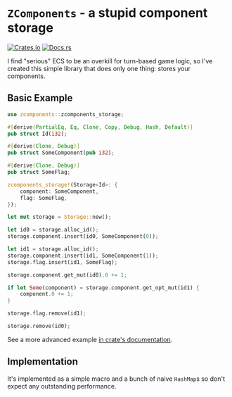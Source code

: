 # `ZComponents` - a stupid component storage

[![Crates.io](https://img.shields.io/crates/v/zcomponents.svg)](https://crates.io/crates/zcomponents)
[![Docs.rs](https://docs.rs/zcomponents/badge.svg)](https://docs.rs/zcomponents)

I find "serious" ECS to be an overkill for turn-based game logic,
so I've created this simple library that does only one thing:
stores your components.

## Basic Example

```rust
use zcomponents::zcomponents_storage;

#[derive(PartialEq, Eq, Clone, Copy, Debug, Hash, Default)]
pub struct Id(i32);

#[derive(Clone, Debug)]
pub struct SomeComponent(pub i32);

#[derive(Clone, Debug)]
pub struct SomeFlag;

zcomponents_storage!(Storage<Id>: {
    component: SomeComponent,
    flag: SomeFlag,
});

let mut storage = Storage::new();

let id0 = storage.alloc_id();
storage.component.insert(id0, SomeComponent(0));

let id1 = storage.alloc_id();
storage.component.insert(id1, SomeComponent(1));
storage.flag.insert(id1, SomeFlag);

storage.component.get_mut(id0).0 += 1;

if let Some(component) = storage.component.get_opt_mut(id1) {
    component.0 += 1;
}

storage.flag.remove(id1);

storage.remove(id0);
```

See a more advanced example [in crate's documentation][advanced_example].

[advanced_example]: https://docs.rs/zcomponents/0/zcomponents/#example

## Implementation

It's implemented as a simple macro and a bunch of naive `HashMap`s
so don't expect any outstanding performance.
